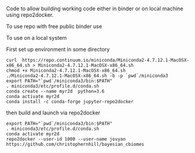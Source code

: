 Code to allow building working code either in binder or on local machine using
repo2docker. 

To use repo with free public binder use 

To use on a local system 

First set up environment in some directory
```
curl  https://repo.continuum.io/miniconda/Miniconda2-4.7.12.1-MacOSX-x86_64.sh > Miniconda2-4.7.12.1-MacOSX-x86_64.sh
chmod +x Miniconda2-4.7.12.1-MacOSX-x86_64.sh
./Miniconda2-4.7.12.1-MacOSX-x86_64.sh -b -p `pwd`/miniconda3
export PATH="`pwd`/miniconda3/bin:$PATH"
. miniconda3/etc/profile.d/conda.sh 
conda create --name myr2d  python=3.6
conda activate myr2d
conda install -c conda-forge jupyter-repo2docker

```

then build and launch via repo2docker 
```
export PATH="`pwd`/miniconda3/bin:$PATH"
. miniconda3/etc/profile.d/conda.sh
conda activate myr2d
repo2docker --user-id 1000 --user-name jovyan https://github.com/christophernhill/bayesian_cbiomes

```
